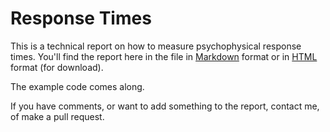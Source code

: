 # Response Times

This is a technical report on how to measure psychophysical response times. You'll find the report here in the file in [Markdown](Response%20Time%20Technical%20Report.md) format or in [HTML](Response%20Time%20Technical%20Report.md.html) format (for download).

The example code comes along.

If you have comments, or want to add something to the report, contact me, of make a pull request.
